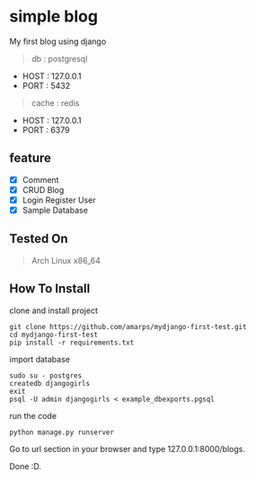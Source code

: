 # simple blog

My first blog using django

> db : postgresql
- HOST : 127.0.0.1
- PORT : 5432

> cache : redis 
- HOST : 127.0.0.1
- PORT : 6379


## feature
- [x] Comment
- [x] CRUD Blog
- [x] Login Register User
- [x] Sample Database

## Tested On
> Arch Linux x86_64

## How To Install
clone and install project
```
git clone https://github.com/amarps/mydjango-first-test.git
cd mydjango-first-test
pip install -r requirements.txt
```
import database
```
sudo su - postgres
createdb djangogirls
exit
psql -U admin djangogirls < example_dbexports.pgsql
```
run the code
```
python manage.py runserver
```
Go to url section in your browser and type 127.0.0.1:8000/blogs.

Done :D.